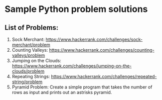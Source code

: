 # Sample Python problem solutions
## List of Problems:
1. Sock Merchant: https://www.hackerrank.com/challenges/sock-merchant/problem
2. Counting Valleys: https://www.hackerrank.com/challenges/counting-valleys/problem
3. Jumping on the Clouds: https://www.hackerrank.com/challenges/jumping-on-the-clouds/problem
4. Repeating Strings: https://www.hackerrank.com/challenges/repeated-string/problem
5. Pyramid Problem: Create a simple program that takes the number of rows as input and prints out an astrisks pyramid.
